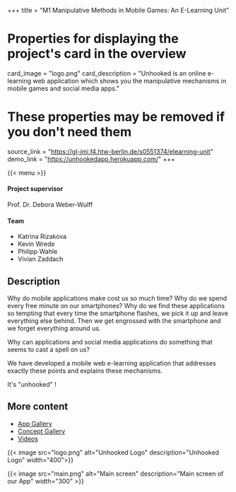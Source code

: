 +++
title = "M1 Manipulative Methods in Mobile Games: An E-Learning Unit"

# Properties for displaying the project's card in the overview
card_image = "logo.png"
card_description = "Unhooked is an online e-learning web application which shows you the manipulative mechanisms in mobile games and social media apps."

# These properties may be removed if you don't need them
source_link = "https://gl-imi.f4.htw-berlin.de/s0551374/elearning-unit"
demo_link = "https://unhookedapp.herokuapp.com/"
+++

{{< menu >}}

#### Project supervisor

Prof. Dr. Debora Weber-Wulff

#### Team
- Katrina Rizakova
- Kevin Wrede
- Philipp Wahle
- Vivian Zaddach

## Description

Why do mobile applications make cost us so much time? Why do we spend every free minute on our smartphones? Why do we find these applications so tempting that every time the smartphone flashes, we pick it up and leave everything else behind. Then we get engrossed with the smartphone and we forget everything around us.

Why can applications and social media applications do something that seems to cast a spell on us?

We have developed a mobile web e-learning application that addresses exactly these points and explains these mechanisms.


It's "unhooked" !

## More content
* [App Gallery](gallery)
* [Concept Gallery](concept)
* [Videos](videos)

{{< image src="logo.png" alt="Unhooked Logo" description="Unhooked Logo" width="400">}}

{{< image src="main.png" alt="Main screen" description="Main screen of our App" width="300" >}}
